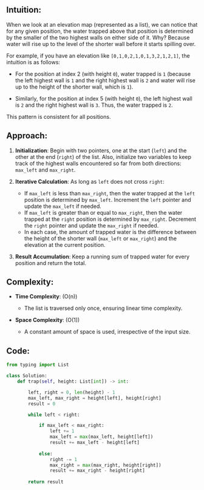 ## Intuition:

When we look at an elevation map (represented as a list), we can notice that for any given position, the water trapped above that position is determined by the smaller of the two highest walls on either side of it. Why? Because water will rise up to the level of the shorter wall before it starts spilling over.

For example, if you have an elevation like `[0,1,0,2,1,0,1,3,2,1,2,1]`, the intuition is as follows:

- For the position at index 2 (with height `0`), water trapped is `1` (because the left highest wall is `1` and the right highest wall is `2` and water will rise up to the height of the shorter wall, which is `1`).

- Similarly, for the position at index 5 (with height `0`), the left highest wall is `2` and the right highest wall is `3`. Thus, the water trapped is `2`.

This pattern is consistent for all positions.

## Approach:

1. **Initialization**: Begin with two pointers, one at the start (`left`) and the other at the end (`right`) of the list. Also, initialize two variables to keep track of the highest walls encountered so far from both directions: `max_left` and `max_right`.

2. **Iterative Calculation**: As long as `left` does not cross `right`:
   - If `max_left` is less than `max_right`, then the water trapped at the `left` position is determined by `max_left`. Increment the `left` pointer and update the `max_left` if needed.
   - If `max_left` is greater than or equal to `max_right`, then the water trapped at the `right` position is determined by `max_right`. Decrement the `right` pointer and update the `max_right` if needed.
   - In each case, the amount of trapped water is the difference between the height of the shorter wall (`max_left` or `max_right`) and the elevation at the current position.

3. **Result Accumulation**: Keep a running sum of trapped water for every position and return the total.

## Complexity:

- **Time Complexity**: \(O(n)\)
  - The list is traversed only once, ensuring linear time complexity.

- **Space Complexity**: \(O(1)\)
  - A constant amount of space is used, irrespective of the input size.

## Code:

```python
from typing import List

class Solution:
    def trap(self, height: List[int]) -> int:

        left, right = 0, len(height) - 1
        max_left, max_right = height[left], height[right]
        result = 0

        while left < right:

            if max_left < max_right:
                left += 1
                max_left = max(max_left, height[left])
                result += max_left - height[left]
            
            else:
                right -= 1
                max_right = max(max_right, height[right])
                result += max_right - height[right]
            
        return result
```
